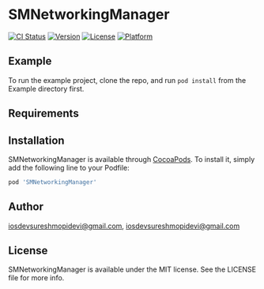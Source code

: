 # SMNetworkingManager

[![CI Status](https://img.shields.io/travis/iosdevsureshmopidevi@gmail.com/SMNetworkingManager.svg?style=flat)](https://travis-ci.org/iosdevsureshmopidevi@gmail.com/SMNetworkingManager)
[![Version](https://img.shields.io/cocoapods/v/SMNetworkingManager.svg?style=flat)](https://cocoapods.org/pods/SMNetworkingManager)
[![License](https://img.shields.io/cocoapods/l/SMNetworkingManager.svg?style=flat)](https://cocoapods.org/pods/SMNetworkingManager)
[![Platform](https://img.shields.io/cocoapods/p/SMNetworkingManager.svg?style=flat)](https://cocoapods.org/pods/SMNetworkingManager)

## Example

To run the example project, clone the repo, and run `pod install` from the Example directory first.

## Requirements

## Installation

SMNetworkingManager is available through [CocoaPods](https://cocoapods.org). To install
it, simply add the following line to your Podfile:

```ruby
pod 'SMNetworkingManager'
```

## Author

iosdevsureshmopidevi@gmail.com, iosdevsureshmopidevi@gmail.com

## License

SMNetworkingManager is available under the MIT license. See the LICENSE file for more info.

